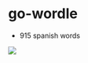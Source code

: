 # go-wordle

- 915 spanish words

![](![image](https://user-images.githubusercontent.com/10779469/222931813-21a47ae0-e3b7-4f33-9101-0dfd11522d96.png))
